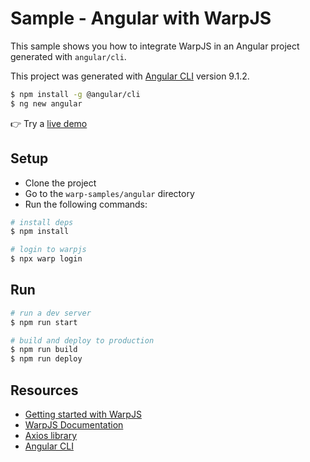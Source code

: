 # Sample - Angular with WarpJS

This sample shows you how to integrate WarpJS in an Angular project generated with `angular/cli`.

This project was generated with [Angular CLI](https://github.com/angular/angular-cli) version 9.1.2.

```bash
$ npm install -g @angular/cli
$ ng new angular
```

👉 Try a [live demo](https://warpjs-b45bk2bxad26645dbbmfd33ih.storage.googleapis.com/index.html)

## Setup

- Clone the project
- Go to the `warp-samples/angular` directory
- Run the following commands:

```bash
# install deps
$ npm install

# login to warpjs
$ npx warp login
```

## Run

```bash
# run a dev server
$ npm run start

# build and deploy to production
$ npm run build
$ npm run deploy
```

## Resources

- [Getting started with WarpJS](https://warpjs.dev/docs/getting-started)
- [WarpJS Documentation](https://warpjs.dev)
- [Axios library](https://github.com/axios/axios)
- [Angular CLI](https://angular.io/cli)
